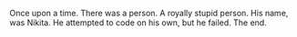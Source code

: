 Once upon a time. There was a person. A royally stupid person. His name, was Nikita. He attempted to code on his own, but he failed. The end. 